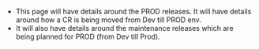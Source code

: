 * This page will have details around the PROD releases. It will have details around how a CR is being moved from Dev till PROD env.
* It will also have details around the maintenance releases which are being planned for PROD (from Dev till Prod).
